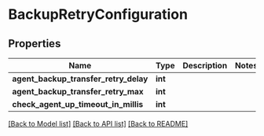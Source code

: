 # BackupRetryConfiguration

## Properties
Name | Type | Description | Notes
------------ | ------------- | ------------- | -------------
**agent_backup_transfer_retry_delay** | **int** |  | 
**agent_backup_transfer_retry_max** | **int** |  | 
**check_agent_up_timeout_in_millis** | **int** |  | 

[[Back to Model list]](../README.md#documentation-for-models) [[Back to API list]](../README.md#documentation-for-api-endpoints) [[Back to README]](../README.md)

